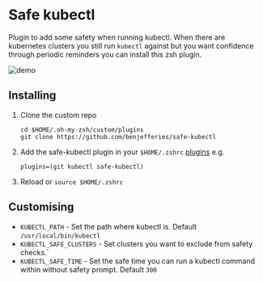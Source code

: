 # Safe kubectl

Plugin to add some safety when running kubectl. When there are kubernetes clusters you still run `kubectl` against but you want confidence through periodic reminders you can install this zsh plugin.

![demo](https://imgur.com/download/dnQmn9C)

## Installing
1. Clone the custom repo
    ```
    cd $HOME/.oh-my-zsh/custom/plugins
    git clone https://github.com/benjefferies/safe-kubectl
    ```
1.  Add the safe-kubectl plugin in your `$HOME/.zshrc` [plugins](https://github.com/robbyrussell/oh-my-zsh/wiki/Plugins) e.g.
    ```
    plugins=(git kubectl safe-kubectl)
    ```
1. Reload or `source $HOME/.zshrc`

## Customising

* `KUBECTL_PATH` - Set the path where kubectl is. Default `/usr/local/bin/kubectl`
* `KUBECTL_SAFE_CLUSTERS` - Set clusters you want to exclude from safety checks.`
* `KUBECTL_SAFE_TIME` - Set the safe time you can run a kubectl command within without safety prompt. Default `300`
